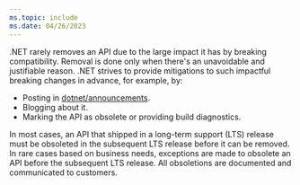 ```yaml
---
ms.topic: include
ms.date: 04/26/2023
---
```


.NET rarely removes an API due to the large impact it has by breaking compatibility. Removal is done only when there's an unavoidable and justifiable reason. .NET strives to provide mitigations to such impactful breaking changes in advance, for example, by:

- Posting in [dotnet/announcements](https://github.com/dotnet/announcements).
- Blogging about it.
- Marking the API as obsolete or providing build diagnostics.

In most cases, an API that shipped in a long-term support (LTS) release must be obsoleted in the subsequent LTS release before it can be removed. In rare cases based on business needs, exceptions are made to obsolete an API before the subsequent LTS release. All obsoletions are documented and communicated to customers.
